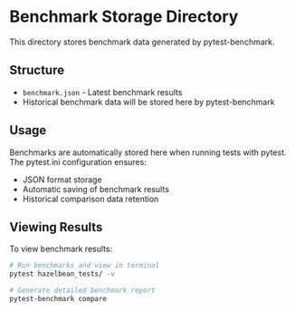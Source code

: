 # Benchmark Storage Directory

This directory stores benchmark data generated by pytest-benchmark.

## Structure
- `benchmark.json` - Latest benchmark results
- Historical benchmark data will be stored here by pytest-benchmark

## Usage
Benchmarks are automatically stored here when running tests with pytest.
The pytest.ini configuration ensures:
- JSON format storage
- Automatic saving of benchmark results
- Historical comparison data retention

## Viewing Results
To view benchmark results:
```bash
# Run benchmarks and view in terminal
pytest hazelbean_tests/ -v

# Generate detailed benchmark report
pytest-benchmark compare
```
